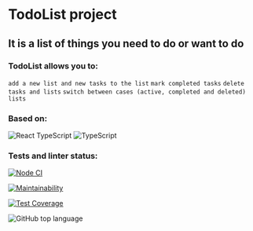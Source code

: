 # TodoList project
## It is a list of things you need to do or want to do
### TodoList allows you to:

```add a new list and new tasks to the list```
```mark completed tasks```
```delete tasks and lists```
```switch between cases (active, completed and deleted) lists```

### Based on:
![React](https://img.shields.io/badge/react-%2320232a.svg?style=for-the-badge&logo=react&logoColor=%2361DAFB)
TypeScript	![TypeScript](https://img.shields.io/badge/typescript-%23007ACC.svg?style=for-the-badge&logo=typescript&logoColor=white)

### Tests and linter status:
[![Node CI](https://github.com/DenisLoza/frontend-project-lvl1/actions/workflows/node.js.yml/badge.svg)](https://github.com/DenisLoza/TodoListXXI/actions/workflows/node.js.yml)

[![Maintainability](https://api.codeclimate.com/v1/badges/a99a88d28ad37a79dbf6/maintainability)](https://codeclimate.com/github/DenisLoza/TodoListXXI/maintainability)

[![Test Coverage](https://api.codeclimate.com/v1/badges/a99a88d28ad37a79dbf6/test_coverage)](https://codeclimate.com/github/DenisLoza/TodoListXXI/test_coverage)

![GitHub top language](https://img.shields.io/github/languages/top/DenisLoza/TodoListXXI)


